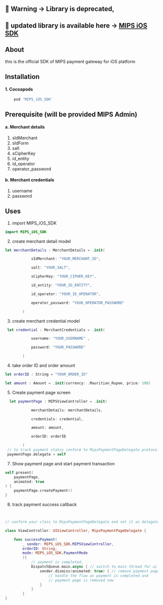 ## 🚨 Warning -> Library is deprecated,

## 🌟 updated library is available here -> [MIPS iOS SDK](https://github.com/MIPSIT-DIGITAL/ios-sdk/)

## About

this is the official SDK of MIPS payment gateway for iOS platform

## Installation

#### 1. Cocoapods

```ruby
	pod 'MIPS_iOS_SDK'
```

## Prerequisite (will be provided MIPS Admin)

#### a. Merchant details

1. sIdMerchant
2. sIdForm
3. salt
4. sCipherKey
5. id_entity
6. id_operator
7. operator_password

#### b. Merchant credentials

1. username
2. password

## Uses

1. import MIPS_iOS_SDK

```swift
import MIPS_iOS_SDK
```

2. create merchant detail model

```swift
let merchantDetails : MerchantDetails = .init(

            sIdMerchant: "YOUR_MERCHANT_ID",

            salt: "YOUR_SALT",

            sCipherKey: "YOUR_CIPHER_KEY",

            id_entity: "YOUR_ID_ENTITY",

            id_operator: "YOUR_ID_OPERATOR",

            operator_password: "YOUR_OPERATOR_PASSWORD"

        )
```

3. create merchant credential model

```swift
 let credential : MerchantCredentials = .init(

            username: "YOUR_USERNAME" ,

            password: "YOUR_PASSWORD"

        )
```

4. take order ID and order amount

```swift
let orderID : String = "YOUR_ORDER_ID"

let amount : Amount = .init(currency: .Mauritian_Rupee, price: 100)
```

5. Create payment page screen

```swift
  let paymentPage : MIPSViewController = .init(

            merchantDetails: merchantDetails,

            credentials: credential,

            amount: amount,

            orderID: orderID

        )
 // to track payment status conform to MipsPaymentPageDelegate protocol and make your class delegate to paymet page
 paymentPage.delegate = self
```

7. Show payment page and start payment transaction

```swift
self.present(
    paymentPage,
    animated: true
) {
    paymentPage.createPayment()
}
```

8. track payment success callback

```swift


// conform your class to MipsPaymentPageDelegate and set it as delegate of payment page

class ViewController: UIViewController, MipsPaymentPageDelegate {

	func successPayment(
	    _ sender: MIPS_iOS_SDK.MIPSViewController,
	    orderID: String,
		mode: MIPS_iOS_SDK.PaymentMode
		){
			// payment is completed,
			DispatchQueue.main.async { // switch to main thread for ui operation
			    sender.dismiss(animated: true) { // remove payment page,
				    // handle the flow as payment is completed and
				    // payment page is removed now
			    }
			}
		}
}
```

